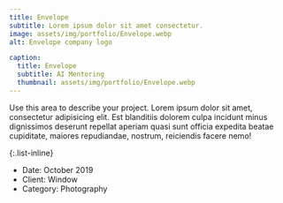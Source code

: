 ```yaml
---
title: Envelope
subtitle: Lorem ipsum dolor sit amet consectetur.
image: assets/img/portfolio/Envelope.webp
alt: Envelope company logo

caption:
  title: Envelope
  subtitle: AI Mentoring
  thumbnail: assets/img/portfolio/Envelope.webp
---
```

Use this area to describe your project. Lorem ipsum dolor sit amet, consectetur adipisicing elit. Est blanditiis dolorem culpa incidunt minus dignissimos deserunt repellat aperiam quasi sunt officia expedita beatae cupiditate, maiores repudiandae, nostrum, reiciendis facere nemo!

{:.list-inline}
- Date: October 2019
- Client: Window
- Category: Photography

